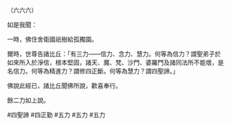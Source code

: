 （六六六）

如是我聞：

一時，佛住舍衛國祇樹給孤獨園。

爾時，世尊告諸比丘：「有三力——信力、念力、慧力。何等為信力？謂聖弟子於如來所入於淨信，根本堅固，諸天、魔、梵、沙門、婆羅門及諸同法所不能壞，是名信力。何等為精進力？謂修四正斷。何等為慧力？謂四聖諦。」

佛說此經已，諸比丘聞佛所說，歡喜奉行。

餘二力如上說。



#四聖諦
#四正勤
#五力
#五力
#五力
